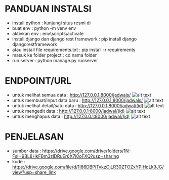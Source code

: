 # PANDUAN INSTALSI
- install python                              : kunjungi situs resmi di
- buat env                                    : python -m venv env
- aktivkan env                                : env\scripts\activate
- install django dan django rest framework    : pip install django djangorestframework
- atau install file requirements.txt          : pip install -r requirements
- masuk ke folder project                     : cd nama folder
- run server                                  : python manage.py runserver

# ENDPOINT/URL
- untuk melihat semua data          : http://127.0.0.1:8000/jadwals/
![alt text](https://github.com/ENONGLOSKER/api_imsak_UTS/blob/master/foto/jadwals.png?raw=true)
- untuk membuat/input data baru     : http://127.0.0.1:8000/jadwals/
![alt text](https://github.com/ENONGLOSKER/api_imsak_UTS/blob/master/foto/create.png?raw=true)
- untuk melihat detail/satu data    : http://127.0.0.1:8000/jadwal/(id)
![alt text](https://github.com/ENONGLOSKER/api_imsak_UTS/blob/master/foto/detail.png?raw=true)
- untuk mengedit data               : http://127.0.0.1:8000/jadwal/(id)
![alt text](https://github.com/ENONGLOSKER/api_imsak_UTS/blob/master/foto/update.png?raw=true)
- untuk menghapus data              : http://127.0.0.1:8000/jadwal/(id)
![alt text](https://github.com/ENONGLOSKER/api_imsak_UTS/blob/master/foto/delete.png?raw=true)

# PENJELASAN
- sumber data : https://drive.google.com/drive/folders/1N-FslH9BL8HkFBm3zlDRuEr6X7j0oFXQ?usp=sharing
- kode        : https://drive.google.com/file/d/1I86DBPiTvkzOjLR30ZTOZxYPIHqLk9JG/view?usp=share_link
